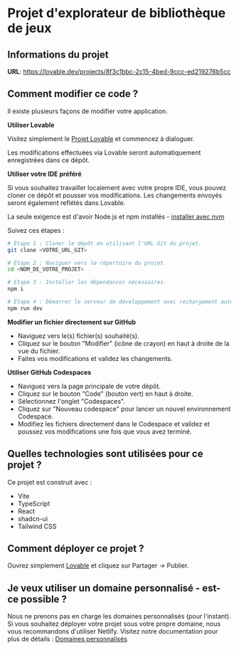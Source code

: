 
# Projet d'explorateur de bibliothèque de jeux

## Informations du projet

**URL**: https://lovable.dev/projects/8f3c1bbc-2c15-4bed-9ccc-ed219276b5cc

## Comment modifier ce code ?

Il existe plusieurs façons de modifier votre application.

**Utiliser Lovable**

Visitez simplement le [Projet Lovable](https://lovable.dev/projects/8f3c1bbc-2c15-4bed-9ccc-ed219276b5cc) et commencez à dialoguer.

Les modifications effectuées via Lovable seront automatiquement enregistrées dans ce dépôt.

**Utiliser votre IDE préféré**

Si vous souhaitez travailler localement avec votre propre IDE, vous pouvez cloner ce dépôt et pousser vos modifications. Les changements envoyés seront également reflétés dans Lovable.

La seule exigence est d'avoir Node.js et npm installés - [installer avec nvm](https://github.com/nvm-sh/nvm#installing-and-updating)

Suivez ces étapes :

```sh
# Étape 1 : Cloner le dépôt en utilisant l'URL Git du projet.
git clone <VOTRE_URL_GIT>

# Étape 2 : Naviguer vers le répertoire du projet.
cd <NOM_DE_VOTRE_PROJET>

# Étape 3 : Installer les dépendances nécessaires.
npm i

# Étape 4 : Démarrer le serveur de développement avec rechargement automatique et un aperçu instantané.
npm run dev
```

**Modifier un fichier directement sur GitHub**

- Naviguez vers le(s) fichier(s) souhaité(s).
- Cliquez sur le bouton "Modifier" (icône de crayon) en haut à droite de la vue du fichier.
- Faites vos modifications et validez les changements.

**Utiliser GitHub Codespaces**

- Naviguez vers la page principale de votre dépôt.
- Cliquez sur le bouton "Code" (bouton vert) en haut à droite.
- Sélectionnez l'onglet "Codespaces".
- Cliquez sur "Nouveau codespace" pour lancer un nouvel environnement Codespace.
- Modifiez les fichiers directement dans le Codespace et validez et poussez vos modifications une fois que vous avez terminé.

## Quelles technologies sont utilisées pour ce projet ?

Ce projet est construit avec :

- Vite
- TypeScript
- React
- shadcn-ui
- Tailwind CSS

## Comment déployer ce projet ?

Ouvrez simplement [Lovable](https://lovable.dev/projects/8f3c1bbc-2c15-4bed-9ccc-ed219276b5cc) et cliquez sur Partager -> Publier.

## Je veux utiliser un domaine personnalisé - est-ce possible ?

Nous ne prenons pas en charge les domaines personnalisés (pour l'instant). Si vous souhaitez déployer votre projet sous votre propre domaine, nous vous recommandons d'utiliser Netlify. Visitez notre documentation pour plus de détails : [Domaines personnalisés](https://docs.lovable.dev/tips-tricks/custom-domain/)
